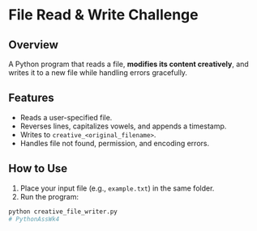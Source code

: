 #  File Read & Write Challenge

## Overview
A Python program that reads a file, **modifies its content creatively**, and writes it to a new file while handling errors gracefully.

## Features
- Reads a user-specified file.
- Reverses lines, capitalizes vowels, and appends a timestamp.
- Writes to `creative_<original_filename>`.
- Handles file not found, permission, and encoding errors.

## How to Use
1. Place your input file (e.g., `example.txt`) in the same folder.  
2. Run the program:  
```bash
python creative_file_writer.py
#   P y t h o n A s s W k 4  
 